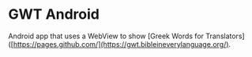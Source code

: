 # GWT Android

Android app that uses a WebView to show [Greek Words for Translators]([https://pages.github.com/](https://gwt.bibleineverylanguage.org/).
